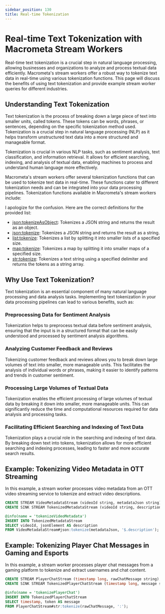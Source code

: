 ```yaml
---
sidebar_position: 130
title: Real-time Tokenization
---
```


# Real-time Text Tokenization with Macrometa Stream Workers

Real-time text tokenization is a crucial step in natural language processing, allowing businesses and organizations to analyze and process textual data efficiently. Macrometa's stream workers offer a robust way to tokenize text data in real-time using various tokenization functions. This page will discuss the benefits of using text tokenization and provide example stream worker queries for different industries.

## Understanding Text Tokenization

Text tokenization is the process of breaking down a large piece of text into smaller units, called tokens. These tokens can be words, phrases, or sentences, depending on the specific tokenization method used. Tokenization is a crucial step in natural language processing (NLP) as it helps transform unstructured text data into a more structured and manageable format.

Tokenization is crucial in various NLP tasks, such as sentiment analysis, text classification, and information retrieval. It allows for efficient searching, indexing, and analysis of textual data, enabling machines to process and understand human language more effectively.

Macrometa's stream workers offer several tokenization functions that can be used to tokenize text data in real-time. These functions cater to different tokenization needs and can be integrated into your data processing pipelines. Tokenization functions available in Macrometa's stream workers include:

I apologize for the confusion. Here are the correct definitions for the provided list:

- [json:tokenizeAsObject](../cep/query-guide/functions/json/tokenizeAsObject): Tokenizes a JSON string and returns the result as an object.
- [json:tokenize](../cep/query-guide/functions/json/tokenize): Tokenizes a JSON string and returns the result as a string.
- [list:tokenize](../cep/query-guide/functions/list/tokenize): Tokenizes a list by splitting it into smaller lists of a specified size.
- [map:tokenize](../cep/query-guide/functions/map/tokenize): Tokenizes a map by splitting it into smaller maps of a specified size.
- [str:tokenize](../cep/query-guide/functions/str/tokenize): Tokenizes a text string using a specified delimiter and returns the tokens as a string array.

## Why Use Text Tokenization?

Text tokenization is an essential component of many natural language processing and data analysis tasks. Implementing text tokenization in your data processing pipelines can lead to various benefits, such as:

### Preprocessing Data for Sentiment Analysis

Tokenization helps to preprocess textual data before sentiment analysis, ensuring that the input is in a structured format that can be easily understood and processed by sentiment analysis algorithms.

### Analyzing Customer Feedback and Reviews

Tokenizing customer feedback and reviews allows you to break down large volumes of text into smaller, more manageable units. This facilitates the analysis of individual words or phrases, making it easier to identify patterns and trends in customer sentiment.

### Processing Large Volumes of Textual Data

Tokenization enables the efficient processing of large volumes of textual data by breaking it down into smaller, more manageable units. This can significantly reduce the time and computational resources required for data analysis and processing tasks.

### Facilitating Efficient Searching and Indexing of Text Data

Tokenization plays a crucial role in the searching and indexing of text data. By breaking down text into tokens, tokenization allows for more efficient searching and indexing processes, leading to faster and more accurate search results.

## Example: Tokenizing Video Metadata in OTT Streaming

In this example, a stream worker processes video metadata from an OTT video streaming service to tokenize and extract video descriptions.

```sql
CREATE STREAM VideoMetadataStream (videoId string, metadataJson string);
CREATE SINK STREAM TokenizedMetadataStream (videoId string, description string);

@info(name = 'tokenizeVideoMetadata')
INSERT INTO TokenizedMetadataStream
SELECT videoId, jsonElement AS description
FROM VideoMetadataStream#json:tokenize(metadataJson, '$.description');
```



## Example: Tokenizing Player Chat Messages in Gaming and Esports

In this example, a stream worker processes player chat messages from a gaming platform to tokenize and extract usernames and chat content.

```sql
CREATE STREAM PlayerChatStream (timestamp long, rawChatMessage string);
CREATE SINK STREAM TokenizedPlayerChatStream (timestamp long, message string);

@info(name = 'tokenizePlayerChat')
INSERT INTO TokenizedPlayerChatStream
SELECT timestamp, token AS message
FROM PlayerChatStream#str:tokenize(rawChatMessage, ':');
```


